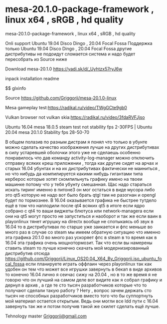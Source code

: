 # mesa-20.1.0-package-framework , linux x64 , sRGB , hd quality 
mesa-20.1.0-package-framework , linux x64 , sRGB , hd quality

Onli support Ubuntu 19.04 Disco Dingo , 20.04 Focal Fossa  Поддержка только Ubuntu 19.04 Disco Dingo , 20.04 Focal Fossa  другие дистрибутивы не подоидут сломается система и надо будет пересобрать из Source ниже

Download mesa-20.1.0 https://yadi.sk/d/_Uyhtzx57ryJ6w

inpack installation readme

$$ glxinfo

Source https://github.com/Griggorii/mesa-20.1.0-linux

Mesa gameplay test:https://radikal.ru/video/TWgGCte9gb0

Vulkan browser not vulkan skia:https://radikal.ru/video/3fdaRVFJjso

Ubuntu 16.04 mesa 18.0.5 steam test not stability fps 2-30FPS | Ubuntu 20.04 mesa 20.1.0 Stability fps 28-50-70

В общем полазив по разным дистрам я понял что только в убунте можно сделать качество изображения лучше на других дистрибутивах в силу устаревшей оболочки этого уже не сделаешь особенно понравилось что дав команду activity-log-manager 
можно отключить отправку всяких креш приложении , тогда как другие сидят на арчах и старых 16.04 убунтах и на их дистрибутивах фактически не маиниться , но что нибудь да компилируется какими нибудь гигантами типа керберос которые хотят скомпильнуть графику имено на твоеи машинке потому что у тебя убунту смешанная. Щас надо стараться искать тиринг именно в питоне3 он мог остаться в виде мусора либо это qt5 которую не надо вот было брать qtgl там не разогнан и opengl будет по тормознее. В 16.04 оказывается графика не быстрее тутдело ещё в  том что наплодили после qt4 всяких qt5 в итоге если ядро 
собрано с qt4 то ваши виджеты блютуса или network-managera если они на qt5 могут просто не запуститься и наоборот и так же если ваин в playonlinux тянет игрушку на directx вообще не спотыкаясь об звук в 16.04 то в дистрибутивах по старше уже заикается и фпс меньше во много раз в случае со steam мы имеем обратную ситуацию что именно эта графика 20.1.0 во много раз ускоряет фпс в steam в то время как в 16.04 эта графика очень мощнотормозит. Так что если вы намерены ставить steam то лучше конечно скачать мой модернизированный дистрибутив отсюда https://github.com/Griggorii/Linux_OS20.04_X64_By_Griggorii.iso_ubuntu_focal_fossa если планируете играть оффлаин через playonlinux так как удобен он тем что может все игрушки завернуть в бекап в виде архивов то конечно 16.04 лично я сеичас сижу на 20.04 , но в то же время я не говорю что он лучший на самом деле вот видите как я собрал графику и дернул в архив , а где те сто тысяч разработчиков которые что то получают сделали такую работу ? Нету , вопрос зачем держать сто тысяч не способных разработчиков вместо того что бы суппортнуть мой материал остается открытым. Ведь они могли все ldd пути с 16.04 завернуть так же и потом получив такой же скилет сделать ещё лучше.

Tehnology master
Griggorii@gmail.com
